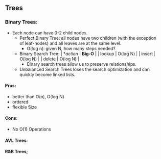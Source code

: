 ## Trees

### Binary Trees:
* Each node can have 0-2 child nodes.
  * Perfect Binary Tree: all nodes have two children (with the exception of leaf-nodes) and all leaves are at the same level.
    * O(log n): given N, how many steps needed?
  * Binary Search Tree:
    | **action* | **Big-O** |
    | lookup    | O(log N) |
    | insert    | O(log N) |
    | delete    | O(log N) |
    * Binary search trees allow us to preserve relationships.
  * Unbalanced Search Trees loses the search optimization and can quickly become linked lists.


#### Pros:
* better than O(n), O(log N)
* ordered
* flexible Size

#### Cons:
* No O(1) Operations


#### AVL Trees:
#### R&B Trees;